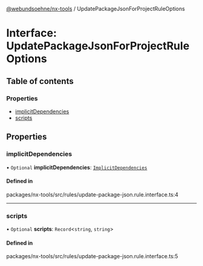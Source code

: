 [@webundsoehne/nx-tools](../README.md) / UpdatePackageJsonForProjectRuleOptions

# Interface: UpdatePackageJsonForProjectRuleOptions

## Table of contents

### Properties

- [implicitDependencies](UpdatePackageJsonForProjectRuleOptions.md#implicitdependencies)
- [scripts](UpdatePackageJsonForProjectRuleOptions.md#scripts)

## Properties

### implicitDependencies

• `Optional` **implicitDependencies**: [`ImplicitDependencies`](../README.md#implicitdependencies)

#### Defined in

packages/nx-tools/src/rules/update-package-json.rule.interface.ts:4

---

### scripts

• `Optional` **scripts**: `Record`<`string`, `string`\>

#### Defined in

packages/nx-tools/src/rules/update-package-json.rule.interface.ts:5
